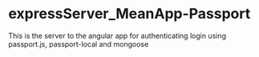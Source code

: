 # expressServer_MeanApp-Passport
This is the server to the angular app for authenticating login using passport.js, passport-local and mongoose
